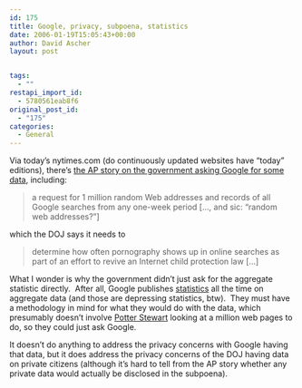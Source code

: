 ```yaml
---
id: 175
title: Google, privacy, subpoena, statistics
date: 2006-01-19T15:05:43+00:00
author: David Ascher
layout: post


tags:
  - ""
restapi_import_id:
  - 5780561eab8f6
original_post_id:
  - "175"
categories:
  - General
---
```

Via today&#8217;s nytimes.com (do continuously updated websites have &#8220;today&#8221; editions), there&#8217;s [the AP story on the government asking Google for some data](http://www.nytimes.com/aponline/technology/AP-Google-Records.html?hp&ex=1137733200&en=d4b7e16622a81f6f&ei=5094&partner=homepage), including:

> a request for 1 million random Web addresses and records of all Google searches from any one-week period [&#8230;, and sic: &#8220;random web addresses?&#8221;]

which the DOJ says it needs to 

> determine how often pornography shows up in online searches as part of an effort to revive an Internet child protection law [&#8230;]

What I wonder is why the government didn&#8217;t just ask for the aggregate statistic directly.&nbsp; After all, Google publishes [statistics](http://www.google.com/press/zeitgeist.html) all the time on aggregate data (and those are depressing statistics, btw).&nbsp; They must have a methodology in mind for what they would do with the data, which presumably doesn&#8217;t involve [Potter Stewart](http://www.bartleby.com/63/93/1793.html) looking at a million web pages to do, so they could just ask Google.

It doesn&#8217;t do anything to address the privacy concerns with Google having that data, but it does address the privacy concerns of the DOJ having data on private citizens (although it&#8217;s hard to tell from the AP story whether any private data would actually be disclosed in the subpoena).
